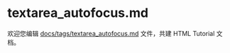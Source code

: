 textarea_autofocus.md
===

欢迎您编辑 <a target="__blank" href="https://github.com/jaywcjlove/html-tutorial/blob/master/docs/tags/textarea_autofocus.md">docs/tags/textarea_autofocus.md</a> 文件，共建 HTML Tutorial 文档。
